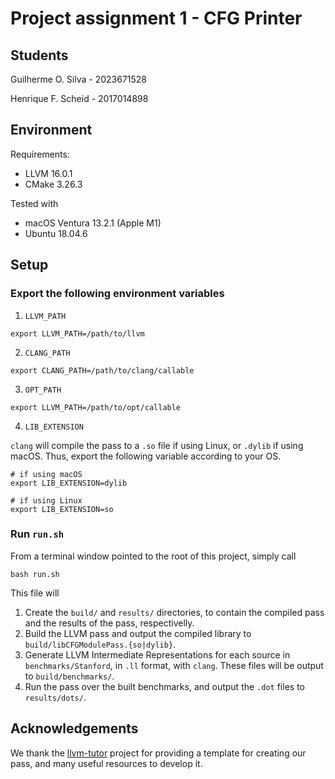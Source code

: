 # Project assignment 1 - CFG Printer

## Students

Guilherme O. Silva - 2023671528

Henrique F. Scheid - 2017014898

## Environment

Requirements:

* LLVM 16.0.1
* CMake 3.26.3

Tested with

* macOS Ventura 13.2.1 (Apple M1)
* Ubuntu 18.04.6

## Setup

### Export the following environment variables

1. `LLVM_PATH`

```
export LLVM_PATH=/path/to/llvm
```

2. `CLANG_PATH`

```
export CLANG_PATH=/path/to/clang/callable
```

3. `OPT_PATH`

```
export LLVM_PATH=/path/to/opt/callable
```

4. `LIB_EXTENSION`

`clang` will compile the pass to a `.so` file if using Linux, or `.dylib` if using macOS. Thus, export the following variable according to your OS.

```
# if using macOS
export LIB_EXTENSION=dylib

# if using Linux
export LIB_EXTENSION=so
```

### Run `run.sh`

From a terminal window pointed to the root of this project, simply call

```
bash run.sh
```

This file will

1. Create the `build/` and `results/` directories, to contain the compiled pass and the results of the pass, respectivelly.
2. Build the LLVM pass and output the compiled library to `build/libCFGModulePass.{so|dylib}`.
3. Generate LLVM Intermediate Representations for each source in `benchmarks/Stanford`, in `.ll` format, with `clang`. These files will be output to `build/benchmarks/`.
4. Run the pass over the built benchmarks, and output the `.dot` files to `results/dots/`.

## Acknowledgements

We thank the [llvm-tutor](https://github.com/banach-space/llvm-tutor) project for providing a template for creating our pass, and many useful resources to develop it.
